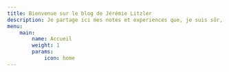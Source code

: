 ```yaml
---
title: Bienvenue sur le blog de Jérémie Litzler
description: Je partage ici mes notes et experiences que, je suis sûr, seront utiles pour au moins une personne. Bonne lecture !
menu:
    main:
        name: Accueil
        weight: 1
        params:
            icon: home
---
```

